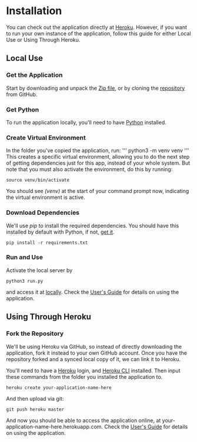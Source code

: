 # Installation

You can check out the application directly at [Heroku](http://bb-mrs.herokuapp.com/). However, if you want to run your own instance of the application, follow this guide for either Local Use or Using Through Heroku.

## Local Use

### Get the Application
Start by downloading and unpack the [Zip file](https://github.com/Granigan/BBMRS/archive/master.zip), or by cloning the [repository](https://github.com/Granigan/BBMRS) from GitHub. 

### Get Python
To run the application locally, you'll need to have [Python](https://www.python.org/downloads/) installed. 

### Create Virtual Environment
In the folder you've copied the application, run: 
'''
python3 -m venv venv
'''
This creates a specific virtual environment, allowing you to do the next step of getting dependencies just for this app, instead of your whole system. But note that you must also activate the environment, do this by running:
```
source venv/bin/activate
```
You should see *(venv)* at the start of your command prompt now, indicating the virtual environment is active.

### Download Dependencies
We'll use *pip* to install the required dependencies. You should have this installed by default with Python, if not, [get it](https://pip.pypa.io/en/stable/reference/pip_download/).
```
pip install -r requirements.txt
```

### Run and Use
Activate the local server by
```
python3 run.py
```
and access it at [locally](http://127.0.0.1:5000/). Check the [User's Guide](https://github.com/Granigan/BBMRS/blob/master/documentation/manual.md) for details on using the application.


## Using Through Heroku

### Fork the Repository
We'll be using Heroku via GitHub, so instead of directly downloading the application, fork it instead to your own GitHub account. Once you have the repository forked and a synced local copy of it, we can link it to Heroku.

You'll need to have a [Heroku](herokuapp.com) login, and [Heroku CLI](https://devcenter.heroku.com/articles/heroku-cli) installed. Then input these commands from the folder you installed the application to.
```
heroku create your-application-name-here
```
And then upload via git:
```
git push heroku master
```

And now you should be able to access the application online, at your-application-name-here.herokuapp.com. Check the [User's Guide](https://github.com/Granigan/BBMRS/blob/master/documentation/manual.md) for details on using the application.
